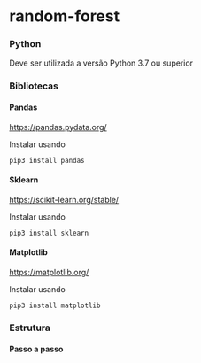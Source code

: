 # random-forest

### Python

Deve ser utilizada a versão Python 3.7 ou superior

### Bibliotecas

#### Pandas
https://pandas.pydata.org/

Instalar usando

```
pip3 install pandas
```

#### Sklearn
https://scikit-learn.org/stable/

Instalar usando

```
pip3 install sklearn
```

#### Matplotlib
https://matplotlib.org/

Instalar usando

```
pip3 install matplotlib
```

### Estrutura

#### Passo a passo
